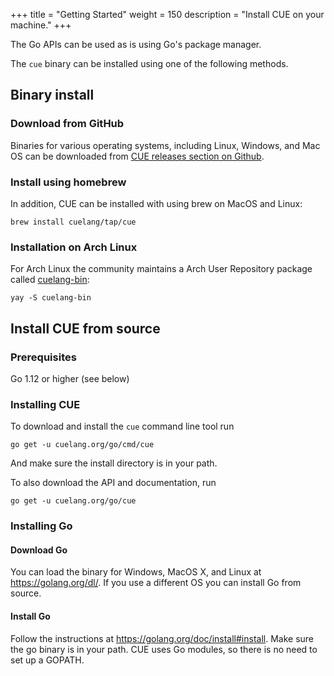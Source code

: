 +++
title = "Getting Started"
weight = 150
description = "Install CUE on your machine."
+++

The Go APIs can be used as is using Go's package manager.

The `cue` binary can be installed using one of the following methods.

## Binary install

### Download from GitHub

Binaries for various operating systems, including Linux, Windows, and Mac OS
can be downloaded from
[CUE releases section on Github](https://github.com/cuelang/cue/releases).


### Install using homebrew

In addition, CUE can be installed with using brew on MacOS and Linux:

```
brew install cuelang/tap/cue
```

### Installation on Arch Linux

For Arch Linux the community maintains a Arch User Repository package called [cuelang-bin](https://aur.archlinux.org/packages/cuelang-bin/):

```
yay -S cuelang-bin
```

## Install CUE from source

### Prerequisites

Go 1.12 or higher (see below)

### Installing CUE

To download and install the `cue` command line tool run

```
go get -u cuelang.org/go/cmd/cue
```

And make sure the install directory is in your path.

To also download the API and documentation, run

```
go get -u cuelang.org/go/cue
```


### Installing Go

#### Download Go

You can load the binary for Windows, MacOS X, and Linux at  https://golang.org/dl/. If you use a different OS you can install Go from source.

#### Install Go

Follow the instructions at  https://golang.org/doc/install#install.
Make sure the go binary is in your path.
CUE uses Go modules, so there is no need to set up a GOPATH.
